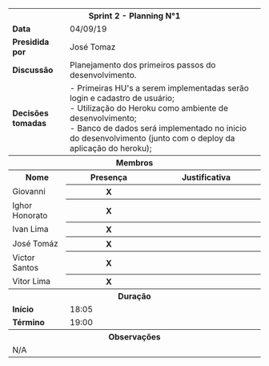 <table
  <tr>
    <th colspan="9"><b>Sprint 2 - Planning N°1</b></td>
  </tr>
  <tr>
    <td colspan="2"><b>Data</b></td>
    <td colspan="7">04/09/19</td>
  </tr>
  <tr>
    <td colspan="2"><b>Presidida por</b></td>
    <td colspan="7">José Tomaz</td>
  </tr>
  <tr>
    <td colspan="2"><b>Discussão</b></td>
    <td colspan="7">Planejamento dos primeiros passos do desenvolvimento.</td>
  </tr>
  <tr>
    <td colspan="2"><b>Decisões tomadas</b></td>
    <td colspan="7">- Primeiras HU's a serem implementadas serão login e cadastro de usuário;<br>
- Utilização do Heroku como ambiente de desenvolvimento;<br>
- Banco de dados será implementado no inicio do desenvolvimento (junto com o deploy da aplicação do heroku);<br>
</td>
  </tr>
  <tr>
    <th colspan="9"><b>Membros</b></td>
  </tr>
  <tr>
    <th colspan="2">Nome</td>
    <th colspan="1">Presença</td>
    <th colspan="5">Justificativa</td>
  </tr>
  <tr>
    <td colspan="2">Giovanni</td>
    <th colspan="1"><b>X</b></td>
    <th colspan="5"></td>
  </tr>
  <tr>
    <td colspan="2">Ighor Honorato</td>
    <th colspan="1"><b>X</b></td>
    <th colspan="5"></td>
  </tr>
  <tr>
    <td colspan="2">Ivan Lima</td>
    <th colspan="1"><b>X</b></td>
    <th colspan="5"></td>
  </tr>
  <tr>
    <td colspan="2">José Tomáz</td>
    <th colspan="1"><b>X</b></td>
    <th colspan="5"></td>
  </tr>
  <tr>
    <td colspan="2">Victor Santos</td>
    <th colspan="1"><b>X</b></td>
    <th colspan="5"></td>
  </tr>
  <tr>
    <td colspan="2">Vitor Lima</td>
    <th colspan="1"><b>X</b></td>
    <th colspan="5"></td>
  </tr>
  <tr>
    <th colspan="9"><b>Duração</b></td>
  </tr>
  <tr>
    <td colspan="2"><b>Início</b></td>
    <td colspan="7">18:05</td>
  </tr>
  <tr>
    <td colspan="2"><b>Término</b></td>
    <td colspan="7">19:00</td>
  </tr>
   <tr>
    <th colspan="9">Observações</b></td>
  </tr>
  <tr>
    <td colspan="9">N/A</td>
  </tr>
</table>
